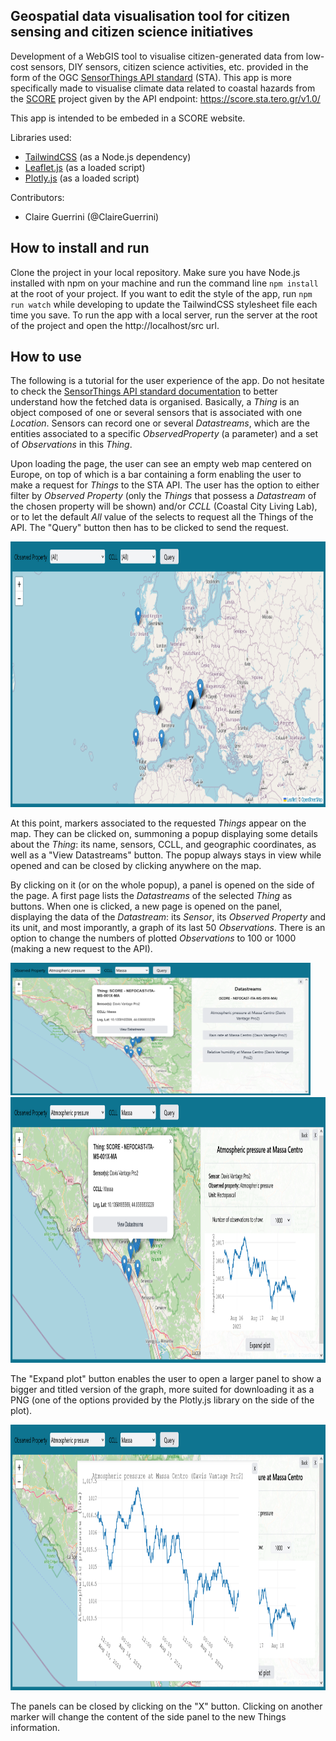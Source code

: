 ## Geospatial data visualisation tool for citizen sensing and citizen science initiatives

Development of a WebGIS tool to visualise citizen-generated data from low-cost sensors, DIY sensors, citizen science activities, etc. provided in the form of the OGC [SensorThings API standard](https://developers.sensorup.com/docs/) (STA). This app is more specifically made to visualise climate data related to coastal hazards from the [SCORE](https://score-eu-project.eu/) project given by the API endpoint: https://score.sta.tero.gr/v1.0/

This app is intended to be embeded in a SCORE website. 


Libraries used:
* [TailwindCSS](https://tailwindcss.com) (as a Node.js dependency)
* [Leaflet.js](https://leafletjs.com/) (as a loaded script)
* [Plotly.js](https://plotly.com/javascript/) (as a loaded script)

Contributors:

* Claire Guerrini (@ClaireGuerrini)

## How to install and run

Clone the project in your local repository. Make sure you have Node.js installed with npm on your machine and run the command line `npm install` at the root of your project. If you want to edit the style of the app, run `npm run watch` while developing to update the TailwindCSS stylesheet file each time you save. To run the app with a local server, run the server at the root of the project and open the http://localhost/src url.

## How to use

The following is a tutorial for the user experience of the app. Do not hesitate to check the [SensorThings API standard documentation](https://developers.sensorup.com/docs/) to better understand how the fetched data is organised. Basically, a *Thing* is an object composed of one or several sensors that is associated with one *Location*. Sensors can record one or several *Datastreams*, which are the entities associated to a specific *ObservedProperty* (a parameter) and a set of *Observations* in this *Thing*. 

Upon loading the page, the user can see an empty web map centered on Europe, on top of which is a bar containing a form enabling the user to make a request for *Things* to the STA API. The user has the option to either filter by *Observed Property* (only the *Things* that possess a *Datastream* of the chosen property will be shown) and/or *CCLL* (Coastal City Living Lab), or to let the default *All* value of the selects to request all the Things of the API. The "Query" button then has to be clicked to send the request.

<img src="/README_images/img4.png" alt= "screenshot of the app" width="960px" height="425px">

At this point, markers associated to the requested *Things* appear on the map. They can be clicked on, summoning a popup displaying some details about the *Thing*: its name, sensors, CCLL, and geographic coordinates, as well as a "View Datastreams" button. The popup always stays in view while opened and can be closed by clicking anywhere on the map.

By clicking on it (or on the whole popup), a panel is opened on the side of the page. A first page lists the *Datastreams* of the selected *Thing* as buttons. When one is clicked, a new page is opened on the panel, displaying the data of the *Datastream*: its *Sensor*, its *Observed Property* and its unit, and most imporantly, a graph of its last 50 *Observations*. There is an option to change the numbers of plotted *Observations* to 100 or 1000 (making a new request to the API). 

<img src="/README_images/img1.png" alt= "screenshot of the app" width="480px" height="212px">

<img src="/README_images/img2.png" alt= "screenshot of the app" width="960px" height="425px">

The "Expand plot" button enables the user to open a larger panel to show a bigger and titled version of the graph, more suited for downloading it as a PNG (one of the options provided by the Plotly.js library on the side of the plot).

<img src="/README_images/img3.png" alt= "screenshot of the app" width="960px" height="425px">

The panels can be closed by clicking on the "X" button. Clicking on another marker will change the content of the side panel to the new Things information.

